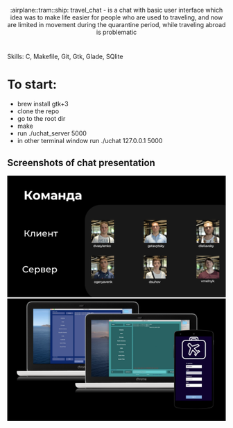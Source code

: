 <p align="center"> :airplane::tram::ship: travel_chat - is a chat with basic user interface which idea was to make life easier for people who are used to traveling, and now are limited in movement during the quarantine period, while traveling abroad is problematic</p>

#  

Skills: C, Makefile, Git, Gtk, Glade, SQlite


# To start:
- brew install gtk+3
- clone the repo
- go to the root dir
- make
- run ./uchat_server 5000
- in other terminal window run ./uchat 127.0.0.1 5000



## Screenshots of chat presentation

<a href="https://github.com/dufrane/uChat" target="_blank">
  <img src="https://github.com/dufrane/uChat/blob/main/.git_images/screenshot1.png?raw=true">
</a>
<a href="https://github.com/dufrane/uChat" target="_blank">
  <img src="https://github.com/dufrane/uChat/blob/main/.git_images/screenshot2.png?raw=true">
</a>


